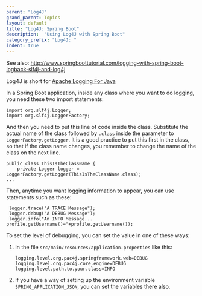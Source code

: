 ```yaml
---
parent: "Log4J"
grand_parent: Topics
layout: default
title: "Log4J: Spring Boot"
description:  "Using Log4J with Spring Boot"
category_prefix: "Log4J: "
indent: true
---
```


See also: <http://www.springboottutorial.com/logging-with-spring-boot-logback-slf4j-and-log4j>

Log4J is short for  [Apache Logging For Java](https://logging.apache.org/log4j)

In a Spring Boot application, inside any class where you want to do logging, you need these two import statements:

```
import org.slf4j.Logger;
import org.slf4j.LoggerFactory;
```

And then you need to put this line of code inside the class.  Substitute the actual name of the class
followed by `.class` inside the parameter to `LoggerFactory.getLogger`.  It is a good practice to put this
first in the class, so that if the class name changes, you remember to change the name of the class on the next line.

```
public class ThisIsTheClassName {
    private Logger logger = LoggerFactory.getLogger(ThisIsTheClassName.class);
...
```

Then, anytime you want logging information to appear, you can use statements such as these:

```
 logger.trace("A TRACE Message");
 logger.debug("A DEBUG Message");
 logger.info("An INFO Message... profile.getUsername()="+profile.getUsername());
```

To set the level of debugging, you can set the value in one of these ways:

1. In the file `src/main/resources/application.properties` like this:
   ```
   logging.level.org.pac4j.springframework.web=DEBUG
   logging.level.org.pac4j.core.engine=DEBUG
   logging.level.path.to.your.class=INFO
   ```
2. If you have a way of setting up the environment variable `SPRING_APPLICATION_JSON`, you can set the variables there also.
